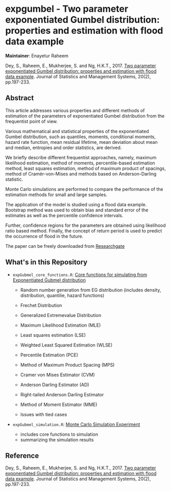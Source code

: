 # expgumbel - Two parameter exponentiated Gumbel distribution: properties and estimation with flood data example

__Maintainer__: Enayetur Raheem

Dey, S., Raheem, E., Mukherjee, S. and Ng, H.K.T., 2017. [Two parameter exponentiated Gumbel distribution: properties and estimation with flood data example](https://www.tandfonline.com/doi/abs/10.1080/09720510.2016.1228261). Journal of Statistics and Management Systems, 20(2), pp.197-233.

## Abstract

This article addresses various properties and different methods of estimation of the parameters of exponentiated Gumbel distribution from the frequentist point of view. 

Various mathematical and statistical properties of the exponentiated Gumbel distribution, such as quantiles, moments, conditional moments, hazard rate function, mean residual lifetime, mean deviation about mean and median, entropies and order statistics, are derived. 

We briefly describe different frequentist approaches, namely, maximum likelihood estimation, method of moments, percentile-based estimation method, least squares estimation, method of maximum product of spacings, method of Cramér-von-Mises and methods based on Anderson-Darling statistic. 

Monte Carlo simulations are performed to compare the performance of the estimation methods for small and large samples. 

The application of the model is studied using a flood data example. Bootstrap method was used to obtain bias and standard error of the estimates as well as the percentile confidence intervals. 

Further, confidence regions for the parameters are obtained using likelihood ratio based method. Finally, the concept of return period is used to predict the occurrence of flood in the future.

The paper can be freely downloaded from [Researchgate](https://www.researchgate.net/profile/Sanku-Dey/publication/313965705_Two_Parameter_Exponentiated_Gumbel_Distribution_Properties_and_Estimation_with_Flood_Data/links/58fb79b6aca2723d79d841bc/Two-Parameter-Exponentiated-Gumbel-Distribution-Properties-and-Estimation-with-Flood-Data.pdf)

## What's in this Repository

- `expGubmel_core_functions.R`: [Core functions for simulating from Exponentiated Gubmel distribution](https://github.com/raheems/expgumbel/blob/main/expGumbel_core_functions.R)

  - Random number generation from EG distribution (includes density, distribution, quantilie, hazard functions)
  
  - Frechet Distribution
  - Generalized Extremevalue Distribution
  - Maximum Likelihood Estimation (MLE)
  - Least squares estimation (LSE)
  - Weighted Least Squared Estimation (WLSE)
  - Percentile Estimation (PCE)
  - Method of Maximum Product Spacing (MPS)
  - Cramer von Mises Estimator (CVM)
  - Anderson Darling Estimator (AD)
  - Right-tailed Anderson Darling Estimator
  - Method of Moment Estimator (MME)
  - Issues with tied cases
  
- `expGubmel_simulation.R`: [Monte Carlo Simulation Experiment](https://github.com/raheems/expgumbel/blob/main/expGumbel_simulation.R)

  - includes core functions to simulation
  - summarizing the simulation results


## Reference

Dey, S., Raheem, E., Mukherjee, S. and Ng, H.K.T., 2017. [Two parameter exponentiated Gumbel distribution: properties and estimation with flood data example](https://www.tandfonline.com/doi/abs/10.1080/09720510.2016.1228261). Journal of Statistics and Management Systems, 20(2), pp.197-233.

